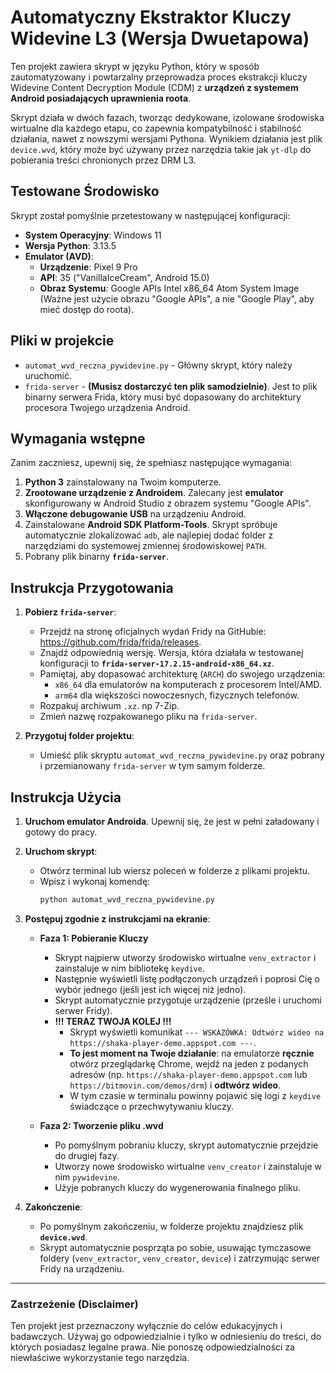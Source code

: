 # Automatyczny Ekstraktor Kluczy Widevine L3 (Wersja Dwuetapowa)

Ten projekt zawiera skrypt w języku Python, który w sposób zautomatyzowany i powtarzalny przeprowadza proces ekstrakcji kluczy Widevine Content Decryption Module (CDM) z **urządzeń z systemem Android posiadających uprawnienia roota**.

Skrypt działa w dwóch fazach, tworząc dedykowane, izolowane środowiska wirtualne dla każdego etapu, co zapewnia kompatybilność i stabilność działania, nawet z nowszymi wersjami Pythona. Wynikiem działania jest plik `device.wvd`, który może być używany przez narzędzia takie jak `yt-dlp` do pobierania treści chronionych przez DRM L3.

## Testowane Środowisko

Skrypt został pomyślnie przetestowany w następującej konfiguracji:

*   **System Operacyjny**: Windows 11
*   **Wersja Python**: 3.13.5
*   **Emulator (AVD)**:
    *   **Urządzenie**: Pixel 9 Pro
    *   **API**: 35 ("VanillaIceCream", Android 15.0)
    *   **Obraz Systemu**: Google APIs Intel x86_64 Atom System Image (Ważne jest użycie obrazu "Google APIs", a nie "Google Play", aby mieć dostęp do roota).

## Pliki w projekcie

*   `automat_wvd_reczna_pywidevine.py` - Główny skrypt, który należy uruchomić.
*   `frida-server` - **(Musisz dostarczyć ten plik samodzielnie)**. Jest to plik binarny serwera Frida, który musi być dopasowany do architektury procesora Twojego urządzenia Android.

## Wymagania wstępne

Zanim zaczniesz, upewnij się, że spełniasz następujące wymagania:

1.  **Python 3** zainstalowany na Twoim komputerze.
2.  **Zrootowane urządzenie z Androidem**. Zalecany jest **emulator** skonfigurowany w Android Studio z obrazem systemu "Google APIs".
3.  **Włączone debugowanie USB** na urządzeniu Android.
4.  Zainstalowane **Android SDK Platform-Tools**. Skrypt spróbuje automatycznie zlokalizować `adb`, ale najlepiej dodać folder z narzędziami do systemowej zmiennej środowiskowej `PATH`.
5.  Pobrany plik binarny **`frida-server`**.

## Instrukcja Przygotowania

1.  **Pobierz `frida-server`**:
    *   Przejdź na stronę oficjalnych wydań Fridy na GitHubie: https://github.com/frida/frida/releases.
    *   Znajdź odpowiednią wersję. Wersja, która działała w testowanej konfiguracji to **`frida-server-17.2.15-android-x86_64.xz`**.
    *   Pamiętaj, aby dopasować architekturę (`ARCH`) do swojego urządzenia:
        *   `x86_64` dla emulatorów na komputerach z procesorem Intel/AMD.
        *   `arm64` dla większości nowoczesnych, fizycznych telefonów.
    *   Rozpakuj archiwum `.xz`. np 7-Zip.
    *   Zmień nazwę rozpakowanego pliku na `frida-server`.

2.  **Przygotuj folder projektu**:
    *   Umieść plik skryptu `automat_wvd_reczna_pywidevine.py` oraz pobrany i przemianowany `frida-server` w tym samym folderze.

## Instrukcja Użycia

1.  **Uruchom emulator Androida**. Upewnij się, że jest w pełni załadowany i gotowy do pracy.

2.  **Uruchom skrypt**:
    *   Otwórz terminal lub wiersz poleceń w folderze z plikami projektu.
    *   Wpisz i wykonaj komendę:
        ```bash
        python automat_wvd_reczna_pywidevine.py
        ```

3.  **Postępuj zgodnie z instrukcjami na ekranie**:
    *   **Faza 1: Pobieranie Kluczy**
        *   Skrypt najpierw utworzy środowisko wirtualne `venv_extractor` i zainstaluje w nim bibliotekę `keydive`.
        *   Następnie wyświetli listę podłączonych urządzeń i poprosi Cię o wybór jednego (jeśli jest ich więcej niż jedno).
        *   Skrypt automatycznie przygotuje urządzenie (prześle i uruchomi serwer Fridy).
        *   **!!! TERAZ TWOJA KOLEJ !!!**
            *   Skrypt wyświetli komunikat `--- WSKAZÓWKA: Odtwórz wideo na https://shaka-player-demo.appspot.com ---`.
            *   **To jest moment na Twoje działanie**: na emulatorze **ręcznie** otwórz przeglądarkę Chrome, wejdź na jeden z podanych adresów (np. `https://shaka-player-demo.appspot.com` lub `https://bitmovin.com/demos/drm`) i **odtwórz wideo**.
            *   W tym czasie w terminalu powinny pojawić się logi z `keydive` świadczące o przechwytywaniu kluczy.

    *   **Faza 2: Tworzenie pliku .wvd**
        *   Po pomyślnym pobraniu kluczy, skrypt automatycznie przejdzie do drugiej fazy.
        *   Utworzy nowe środowisko wirtualne `venv_creator` i zainstaluje w nim `pywidevine`.
        *   Użyje pobranych kluczy do wygenerowania finalnego pliku.

4.  **Zakończenie**:
    *   Po pomyślnym zakończeniu, w folderze projektu znajdziesz plik **`device.wvd`**.
    *   Skrypt automatycznie posprząta po sobie, usuwając tymczasowe foldery (`venv_extractor`, `venv_creator`, `device`) i zatrzymując serwer Fridy na urządzeniu.

---

### Zastrzeżenie (Disclaimer)

Ten projekt jest przeznaczony wyłącznie do celów edukacyjnych i badawczych. Używaj go odpowiedzialnie i tylko w odniesieniu do treści, do których posiadasz legalne prawa. Nie ponoszę odpowiedzialności za niewłaściwe wykorzystanie tego narzędzia.
